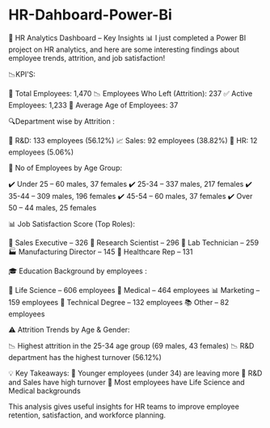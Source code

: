 # HR-Dahboard-Power-Bi
🚀 HR Analytics Dashboard – Key Insights 📊
 I just completed a Power BI project on HR analytics, and here are some interesting findings about employee trends, attrition, and job satisfaction!

📉KPI'S:

👥 Total Employees: 1,470
 📉 Employees Who Left (Attrition): 237
 ✅ Active Employees: 1,233
 📅 Average Age of Employees: 37

🔍Department wise by Attrition :

 🧪 R&D: 133 employees (56.12%)
 📈 Sales: 92 employees (38.82%)
 👥 HR: 12 employees (5.06%)

👶 No of Employees by Age Group:

 ✔️ Under 25 – 60 males, 37 females
 ✔️ 25-34 – 337 males, 217 females
 ✔️ 35-44 – 309 males, 196 females
 ✔️ 45-54 – 60 males, 37 females
 ✔️ Over 50 – 44 males, 25 females

📊 Job Satisfaction Score (Top Roles):

 💼 Sales Executive – 326
 🔬 Research Scientist – 296
 🧪 Lab Technician – 259
 🏭 Manufacturing Director – 145
 🏥 Healthcare Rep – 131

🎓 Education Background by employees :

 🔬 Life Science – 606 employees
 🏥 Medical – 464 employees
 📊 Marketing – 159 employees
 🔧 Technical Degree – 132 employees
 📚 Other – 82 employees

⚠️ Attrition Trends by Age & Gender:

 📉 Highest attrition in the 25-34 age group (69 males, 43 females)
 📉 R&D department has the highest turnover (56.12%)

💡 Key Takeaways:
 📌 Younger employees (under 34) are leaving more
 📌 R&D and Sales have high turnover 
 📌 Most employees have Life Science and Medical backgrounds 

This analysis gives useful insights for HR teams to improve employee retention, satisfaction, and workforce planning.
